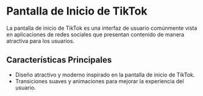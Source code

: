 # Pantalla de Inicio de TikTok

La pantalla de inicio de TikTok es una interfaz de usuario comúnmente vista en aplicaciones de redes sociales que presentan contenido de manera atractiva para los usuarios.

## Características Principales

- Diseño atractivo y moderno inspirado en la pantalla de inicio de TikTok.
- Transiciones suaves y animaciones para mejorar la experiencia del usuario.
